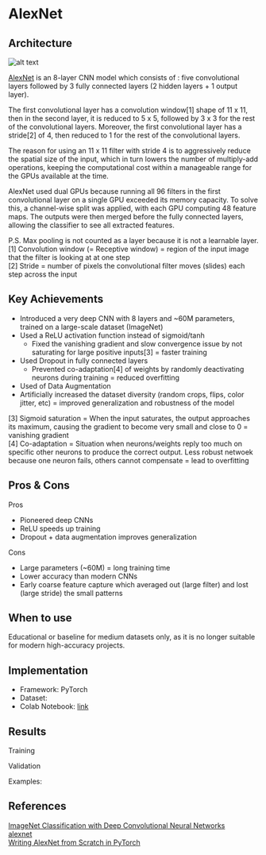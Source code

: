 # AlexNet

## Architecture

![alt text](https://github.com/khchu93/NoteImage/blob/main/AlexNet_Architecture.PNG?raw=true)

[AlexNet](https://proceedings.neurips.cc/paper_files/paper/2012/file/c399862d3b9d6b76c8436e924a68c45b-Paper.pdf) is an 8-layer CNN model which consists of : five convolutional layers followed by 3 fully connected layers (2 hidden layers + 1 output  layer). 

The first convolutional layer has a convolution window[1] shape of 11 x 11, then in the second layer, it is reduced to 5 x 5, followed by 3 x 3 for the rest of the convolutional layers. Moreover, the first convolutional layer has a stride[2] of 4, then reduced to 1 for the rest of the convolutional layers. 

The reason for using an 11 x 11 filter with stride 4 is to aggressively reduce the spatial size of the input, which in turn lowers the number of multiply-add operations, keeping the computational cost within a manageable range for the GPUs available at the time.

AlexNet used dual GPUs because running all 96 filters in the first convolutional layer on a single GPU exceeded its memory capacity. To solve this, a channel-wise split was applied, with each GPU computing 48 feature maps. The outputs were then merged before the fully connected layers, allowing the classifier to see all extracted features.

P.S. Max pooling is not counted as a layer because it is not a learnable layer. <br>
[1] Convolution window (= Receptive window) = region of the input image that the filter is looking at at one step <br>
[2] Stride = number of pixels the convolutional filter moves (slides) each step across the input

## Key Achievements
- Introduced a very deep CNN with 8 layers and ~60M parameters, trained on a large-scale dataset (ImageNet)
- Used a ReLU activation function instead of sigmoid/tanh
  - Fixed the vanishing gradient and slow convergence issue by not saturating for large positive inputs[3] = faster training
- Used Dropout in fully connected layers
  - Prevented co-adaptation[4] of weights by randomly deactivating neurons during training = reduced overfitting
-  Used of Data Augmentation
  - Artificially increased the dataset diversity (random crops, flips, color jitter, etc) = improved generalization and robustness of the model

[3] Sigmoid saturation = When the input saturates, the output approaches its maximum, causing the gradient to become very small and close to 0 = vanishing gradient <br>
[4] Co-adaptation = Situation when neurons/weights reply too much on specific other neurons to produce the correct output. Less robust netwoek because one neuron fails, others cannot compensate = lead to overfitting
## Pros & Cons

Pros
- Pioneered deep CNNs
- ReLU speeds up training
- Dropout + data augmentation improves generalization

Cons
- Large parameters (~60M) = long training time
- Lower accuracy than modern CNNs
- Early coarse feature capture which averaged out (large filter) and lost (large stride) the small patterns

## When to use

Educational or baseline for medium datasets only, as it is no longer suitable for modern high-accuracy projects.

## Implementation
- Framework: PyTorch
- Dataset:
- Colab Notebook: [link]()

## Results
Training

Validation

Examples:

## References
[ImageNet Classification with Deep Convolutional Neural Networks](https://proceedings.neurips.cc/paper_files/paper/2012/file/c399862d3b9d6b76c8436e924a68c45b-Paper.pdf) <br>
[alexnet](https://colab.research.google.com/github/d2l-ai/d2l-en-colab/blob/master/chapter_convolutional-modern/alexnet.ipynb#scrollTo=1a22e154) <br>
[Writing AlexNet from Scratch in PyTorch](https://medium.com/@whyamit404/writing-alexnet-from-scratch-in-pytorch-15dfbf06fefc)
